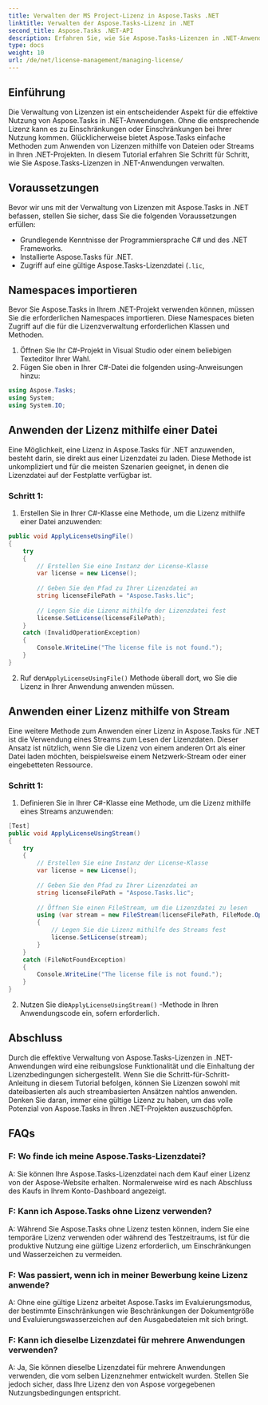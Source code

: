 ```yaml
---
title: Verwalten der MS Project-Lizenz in Aspose.Tasks .NET
linktitle: Verwalten der Aspose.Tasks-Lizenz in .NET
second_title: Aspose.Tasks .NET-API
description: Erfahren Sie, wie Sie Aspose.Tasks-Lizenzen in .NET-Anwendungen mithilfe dateibasierter oder streambasierter Ansätze nahtlos verwalten.
type: docs
weight: 10
url: /de/net/license-management/managing-license/
---
```

## Einführung
Die Verwaltung von Lizenzen ist ein entscheidender Aspekt für die effektive Nutzung von Aspose.Tasks in .NET-Anwendungen. Ohne die entsprechende Lizenz kann es zu Einschränkungen oder Einschränkungen bei Ihrer Nutzung kommen. Glücklicherweise bietet Aspose.Tasks einfache Methoden zum Anwenden von Lizenzen mithilfe von Dateien oder Streams in Ihren .NET-Projekten. In diesem Tutorial erfahren Sie Schritt für Schritt, wie Sie Aspose.Tasks-Lizenzen in .NET-Anwendungen verwalten.
## Voraussetzungen
Bevor wir uns mit der Verwaltung von Lizenzen mit Aspose.Tasks in .NET befassen, stellen Sie sicher, dass Sie die folgenden Voraussetzungen erfüllen:
- Grundlegende Kenntnisse der Programmiersprache C# und des .NET Frameworks.
- Installierte Aspose.Tasks für .NET.
- Zugriff auf eine gültige Aspose.Tasks-Lizenzdatei (`.lic`,
## Namespaces importieren
Bevor Sie Aspose.Tasks in Ihrem .NET-Projekt verwenden können, müssen Sie die erforderlichen Namespaces importieren. Diese Namespaces bieten Zugriff auf die für die Lizenzverwaltung erforderlichen Klassen und Methoden.

1. Öffnen Sie Ihr C#-Projekt in Visual Studio oder einem beliebigen Texteditor Ihrer Wahl.
2. Fügen Sie oben in Ihrer C#-Datei die folgenden using-Anweisungen hinzu:
```csharp
using Aspose.Tasks;
using System;
using System.IO;

```
## Anwenden der Lizenz mithilfe einer Datei
Eine Möglichkeit, eine Lizenz in Aspose.Tasks für .NET anzuwenden, besteht darin, sie direkt aus einer Lizenzdatei zu laden. Diese Methode ist unkompliziert und für die meisten Szenarien geeignet, in denen die Lizenzdatei auf der Festplatte verfügbar ist.
### Schritt 1:
1. Erstellen Sie in Ihrer C#-Klasse eine Methode, um die Lizenz mithilfe einer Datei anzuwenden:
```csharp
public void ApplyLicenseUsingFile()
{
    try
    {
        // Erstellen Sie eine Instanz der License-Klasse
        var license = new License();
        
        // Geben Sie den Pfad zu Ihrer Lizenzdatei an
        string licenseFilePath = "Aspose.Tasks.lic";
        
        // Legen Sie die Lizenz mithilfe der Lizenzdatei fest
        license.SetLicense(licenseFilePath);
    }
    catch (InvalidOperationException)
    {
        Console.WriteLine("The license file is not found.");
    }
}
```
2.  Ruf den`ApplyLicenseUsingFile()` Methode überall dort, wo Sie die Lizenz in Ihrer Anwendung anwenden müssen.
## Anwenden einer Lizenz mithilfe von Stream
Eine weitere Methode zum Anwenden einer Lizenz in Aspose.Tasks für .NET ist die Verwendung eines Streams zum Lesen der Lizenzdaten. Dieser Ansatz ist nützlich, wenn Sie die Lizenz von einem anderen Ort als einer Datei laden möchten, beispielsweise einem Netzwerk-Stream oder einer eingebetteten Ressource.
### Schritt 1:
1. Definieren Sie in Ihrer C#-Klasse eine Methode, um die Lizenz mithilfe eines Streams anzuwenden:
```csharp
[Test]
public void ApplyLicenseUsingStream()
{
    try
    {
        // Erstellen Sie eine Instanz der License-Klasse
        var license = new License();
        
        // Geben Sie den Pfad zu Ihrer Lizenzdatei an
        string licenseFilePath = "Aspose.Tasks.lic";
        
        // Öffnen Sie einen FileStream, um die Lizenzdatei zu lesen
        using (var stream = new FileStream(licenseFilePath, FileMode.Open))
        {
            // Legen Sie die Lizenz mithilfe des Streams fest
            license.SetLicense(stream);
        }
    }
    catch (FileNotFoundException)
    {
        Console.WriteLine("The license file is not found.");
    }
}
```
2.  Nutzen Sie die`ApplyLicenseUsingStream()` -Methode in Ihren Anwendungscode ein, sofern erforderlich.
## Abschluss
Durch die effektive Verwaltung von Aspose.Tasks-Lizenzen in .NET-Anwendungen wird eine reibungslose Funktionalität und die Einhaltung der Lizenzbedingungen sichergestellt. Wenn Sie die Schritt-für-Schritt-Anleitung in diesem Tutorial befolgen, können Sie Lizenzen sowohl mit dateibasierten als auch streambasierten Ansätzen nahtlos anwenden. Denken Sie daran, immer eine gültige Lizenz zu haben, um das volle Potenzial von Aspose.Tasks in Ihren .NET-Projekten auszuschöpfen.
## FAQs
### F: Wo finde ich meine Aspose.Tasks-Lizenzdatei?

A: Sie können Ihre Aspose.Tasks-Lizenzdatei nach dem Kauf einer Lizenz von der Aspose-Website erhalten. Normalerweise wird es nach Abschluss des Kaufs in Ihrem Konto-Dashboard angezeigt.

### F: Kann ich Aspose.Tasks ohne Lizenz verwenden?

A: Während Sie Aspose.Tasks ohne Lizenz testen können, indem Sie eine temporäre Lizenz verwenden oder während des Testzeitraums, ist für die produktive Nutzung eine gültige Lizenz erforderlich, um Einschränkungen und Wasserzeichen zu vermeiden.

### F: Was passiert, wenn ich in meiner Bewerbung keine Lizenz anwende?

A: Ohne eine gültige Lizenz arbeitet Aspose.Tasks im Evaluierungsmodus, der bestimmte Einschränkungen wie Beschränkungen der Dokumentgröße und Evaluierungswasserzeichen auf den Ausgabedateien mit sich bringt.

### F: Kann ich dieselbe Lizenzdatei für mehrere Anwendungen verwenden?

A: Ja, Sie können dieselbe Lizenzdatei für mehrere Anwendungen verwenden, die vom selben Lizenznehmer entwickelt wurden. Stellen Sie jedoch sicher, dass Ihre Lizenz den von Aspose vorgegebenen Nutzungsbedingungen entspricht.